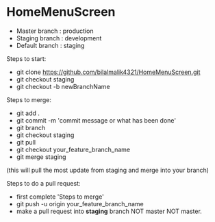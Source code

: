 # HomeMenuScreen

- Master branch : production
- Staging branch : development
- Default branch : staging 

Steps to start:

- git clone https://github.com/bilalmalik4321/HomeMenuScreen.git
- git checkout staging
- git checkout -b newBranchName


Steps to merge:

- git add .
- git commit -m 'commit message or what has been done'
- git branch
- git checkout staging 
- git pull
- git checkout your_feature_branch_name
- git merge staging

(this will pull the most update from staging and merge into your branch)

Steps to do a pull request:

- first complete 'Steps to merge'
- git push -u origin your_feature_branch_name
- make a pull request into **staging** branch NOT master NOT master. 



